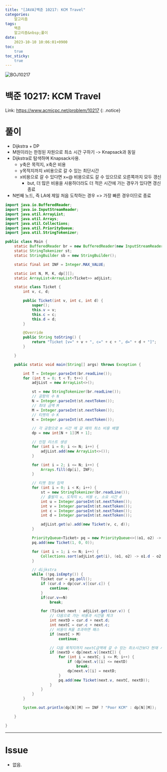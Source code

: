```yaml
---
title: "[JAVA]백준 10217: KCM Travel"
categories:
    알고리즘
tags:
    백준
    알고리즘&nbsp;풀이
date:
    2023-10-10 10:06:01+0900
toc:
    true
toc_sticky:
    true
---
```

![BOJ10217](https://github.com/wo-ody/SSAFY10-Algorithm-Study/assets/77597885/f1707561-f86b-422d-a330-f592c30c3c55)




# 백준 10217: KCM Travel
Link: <https://www.acmicpc.net/problem/10217>
{: .notice}


# 풀이
* Dijkstra + DP
* M원이라는 한정된 자원으로 최소 시간 구하기 -> Knapsack과 동일
* Dijkstra로 탐색하며 Knapsack사용.
  * y축은 목적지, x축은 비용
  * y목적지까지 x비용으로 갈 수 있는 최단시간
  * x비용으로 갈 수 있다면 x+@ 비용으로도 갈 수 있으므로 오른쪽까지 모두 갱신
    * but, 더 많은 비용을 사용하더라도 더 적은 시간에 가는 경우가 있다면 갱신 종료
* N번째 노드, 즉 LA에 제일 처음 도착하는 경우 => 가장 빠른 경우이므로 종료
  
```java
import java.io.BufferedReader;
import java.io.InputStreamReader;
import java.util.ArrayList;
import java.util.Arrays;
import java.util.Collections;
import java.util.PriorityQueue;
import java.util.StringTokenizer;

public class Main {
	static BufferedReader br = new BufferedReader(new InputStreamReader(System.in));
	static StringTokenizer st;
	static StringBuilder sb = new StringBuilder();

	static final int INF = Integer.MAX_VALUE;

	static int N, M, K, dp[][];
	static ArrayList<ArrayList<Ticket>> adjList;

	static class Ticket {
		int v, c, d;

		public Ticket(int v, int c, int d) {
			super();
			this.v = v;
			this.c = c;
			this.d = d;
		}

		@Override
		public String toString() {
			return "Ticket [v=" + v + ", c=" + c + ", d=" + d + "]";
		}

	}

	public static void main(String[] args) throws Exception {

		int T = Integer.parseInt(br.readLine());
		for (int t = 0; t < T; t++) {
			adjList = new ArrayList<>();

			st = new StringTokenizer(br.readLine());
			// 공항의 수 N
			N = Integer.parseInt(st.nextToken());
			// 최대 금액 M
			M = Integer.parseInt(st.nextToken());
			// 티켓의 수 K
			K = Integer.parseInt(st.nextToken());

			// 각 공항으로 m 시간 에 갈 때의 최소 비용 배열
			dp = new int[N + 1][M + 1];

			// 인접 리스트 생성
			for (int i = 0; i <= N; i++) {
				adjList.add(new ArrayList<>());
			}

			for (int i = 2; i <= N; i++) {
				Arrays.fill(dp[i], INF);
			}

			// 티켓 정보 입력
			for (int i = 0; i < K; i++) {
				st = new StringTokenizer(br.readLine());
				// 출발지 u, 도착지 v, 비용 c, 소요 시간 d
				int u = Integer.parseInt(st.nextToken());
				int v = Integer.parseInt(st.nextToken());
				int c = Integer.parseInt(st.nextToken());
				int d = Integer.parseInt(st.nextToken());

				adjList.get(u).add(new Ticket(v, c, d));
			}

			PriorityQueue<Ticket> pq = new PriorityQueue<>((o1, o2) -> o1.d - o2.d);
			pq.add(new Ticket(1, 0, 0));

			for (int i = 1; i <= N; i++) {
				Collections.sort(adjList.get(i), (o1, o2) -> o1.d - o2.d);
			}

			// dijkstra
			while (!pq.isEmpty()) {
				Ticket cur = pq.poll();
				if (cur.d > dp[cur.v][cur.c]) {
					continue;
				}
				if(cur.v==N)
					break;

				for (Ticket next : adjList.get(cur.v)) {
					// 다음으로 가는 비용과 시간을 체크
					int nextD = cur.d + next.d;
					int nextC = cur.c + next.c;
					// 비용이 M을 초과하면 패스
					if (nextC > M)
						continue;

					// 다음 목적지까지 nextC금액에 갈 수 있는 최소시간보다 현재 시간이 작다면 갱신하고 pq에 삽입
					if (nextD < dp[next.v][nextC]) {
						for (int i = nextC; i <= M; i++) {
							if (dp[next.v][i] <= nextD)
								break;
							dp[next.v][i] = nextD;
						}
						pq.add(new Ticket(next.v, nextC, nextD));
					}
				}
			}
		}

		System.out.println(dp[N][M] == INF ? "Poor KCM" : dp[N][M]);

	}

}
```
***

# Issue

* 없음.